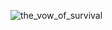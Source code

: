 

![the_vow_of_survival](https://github.com/user-attachments/assets/63d1cb18-0868-4580-bdea-2c8256540a35)

